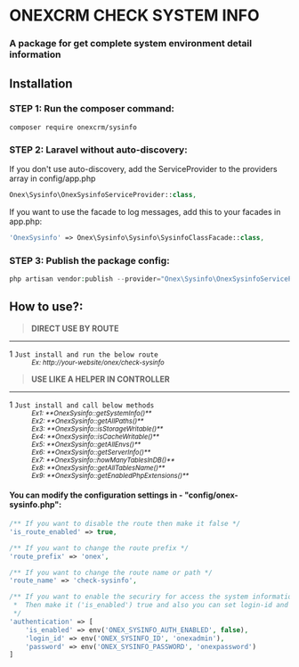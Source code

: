# ONEXCRM CHECK SYSTEM INFO

### A package for get complete system environment detail information

## Installation

### STEP 1: Run the composer command:

```shell
composer require onexcrm/sysinfo
```

### STEP 2: Laravel without auto-discovery:

If you don't use auto-discovery, add the ServiceProvider to the providers array in config/app.php

```php
Onex\Sysinfo\OnexSysinfoServiceProvider::class,
```

If you want to use the facade to log messages, add this to your facades in app.php:

```php
'OnexSysinfo' => Onex\Sysinfo\Sysinfo\SysinfoClassFacade::class,
```

### STEP 3: Publish the package config:

```php
php artisan vendor:publish --provider="Onex\Sysinfo\OnexSysinfoServiceProvider" --force
```

## How to use?:

> **DIRECT USE BY ROUTE**
---
<dl>
  <dt>1 <code>Just install and run the below route </span></code></dt>
  <dd><small><i>Ex: http://your-website/onex/check-sysinfo</i></small></dd>
</dl>

> **USE LIKE A HELPER IN CONTROLLER**
---
<dl>
  <dt>1 <code>Just install and call below methods </span></code></dt>
  <dd><small><i>Ex1: **OnexSysinfo::getSystemInfo()**</i></small></dd>
  <dd><small><i>Ex2: **OnexSysinfo::getAllPaths()**</i></small></dd>
  <dd><small><i>Ex3: **OnexSysinfo::isStorageWritable()**</i></small></dd>
  <dd><small><i>Ex4: **OnexSysinfo::isCacheWritable()**</i></small></dd>
  <dd><small><i>Ex5: **OnexSysinfo::getAllEnvs()**</i></small></dd>
  <dd><small><i>Ex6: **OnexSysinfo::getServerInfo()**</i></small></dd>
  <dd><small><i>Ex7: **OnexSysinfo::howManyTablesInDB()**</i></small></dd>
  <dd><small><i>Ex8: **OnexSysinfo::getAllTablesName()**</i></small></dd>
  <dd><small><i>Ex9: **OnexSysinfo::getEnabledPhpExtensions()**</i></small></dd>
</dl>

#### You can modify the configuration settings in - "config/onex-sysinfo.php":

```php
/** If you want to disable the route then make it false */
'is_route_enabled' => true,
```

```php
/** If you want to change the route prefix */
'route_prefix' => 'onex',
```

```php
/** If you want to change the route name or path */
'route_name' => 'check-sysinfo',
```

```php
/** If you want to enable the securiry for access the system information
 *  Then make it ('is_enabled') true and also you can set login-id and password 
 */
'authentication' => [
    'is_enabled' => env('ONEX_SYSINFO_AUTH_ENABLED', false),
    'login_id' => env('ONEX_SYSINFO_ID', 'onexadmin'),
    'password' => env('ONEX_SYSINFO_PASSWORD', 'onexpassword')
]
```